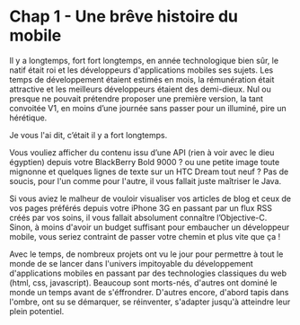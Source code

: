 # Chap 1 - Une brêve histoire du mobile

Il y a longtemps, fort fort longtemps, en année technologique bien sûr, le natif était roi et les développeurs d'applications mobiles ses sujets. Les temps de développement étaient estimés en mois, la rémunération était attractive et les meilleurs développeurs étaient des demi-dieux. Nul ou presque ne pouvait prétendre proposer une première version, la tant convoitée V1, en moins d’une journée sans passer pour un illuminé, pire un hérétique.

Je vous l'ai dit, c’était il y a fort longtemps.

Vous vouliez afficher du contenu issu d’une API \(rien à voir avec le dieu égyptien\) depuis votre BlackBerry Bold 9000 ? ou une petite image toute mignonne et quelques lignes de texte sur un HTC Dream tout neuf ? Pas de soucis, pour l'un comme pour l'autre, il vous fallait juste maîtriser le Java.

Si vous aviez le malheur de vouloir visualiser vos articles de blog et ceux de vos pages préférés depuis votre iPhone 3G en passant par un flux RSS créés par vos soins, il vous fallait absolument connaître l’Objective-C. Sinon, à moins d'avoir un budget suffisant pour embaucher un développeur mobile, vous seriez contraint de passer votre chemin et plus vite que ça !

Avec le temps, de nombreux projets ont vu le jour pour permettre à tout le monde de se lancer dans l'univers impitoyable du développement d'applications mobiles en passant par des technologies classiques du web \(html, css, javascript\). Beaucoup sont morts-nés, d'autres ont dominé le monde un temps avant de s'éffrondrer. D'autres encore, d'abord tapis dans l'ombre, ont su se démarquer, se réinventer, s'adapter jusqu'à atteindre leur plein potentiel.

